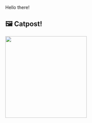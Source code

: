 Hello there!



## 🖼️ Catpost!

<sub>
    <img src="https://cdn2.thecatapi.com/images/3ht.jpg" height="256">
</sub>


